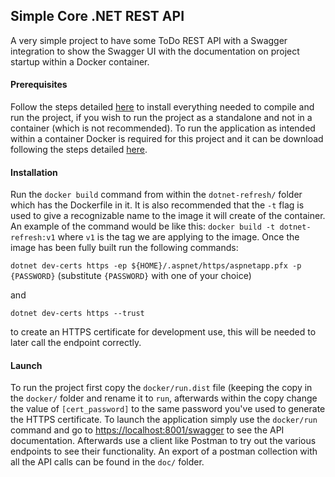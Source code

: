 ## Simple Core .NET REST API
A very simple project to have some ToDo REST API with a Swagger integration to show the Swagger UI with the documentation on project startup within a Docker container.

#### Prerequisites
Follow the steps detailed [here](https://dotnet.microsoft.com/download) to install everything needed to compile and run the project, if you wish to run the project as a standalone and not in a container (which is not recommended). To run the application as intended within a container Docker is required for this project and it can be download following the steps detailed [here](https://www.docker.com/products/docker-desktop).

#### Installation
Run the `docker build` command from within the `dotnet-refresh/` folder which has the Dockerfile in it. It is also recommended that the `-t` flag is used to give a recognizable name to the image it will create of the container. An example of the command would be like this: `docker build -t dotnet-refresh:v1` where `v1` is the tag we are applying to the image.
Once the image has been fully built run the following commands:

`dotnet dev-certs https -ep ${HOME}/.aspnet/https/aspnetapp.pfx -p {PASSWORD}` (substitute `{PASSWORD}` with one of your choice)

and 

`dotnet dev-certs https --trust`

to create an HTTPS certificate for development use, this will be needed to later call the endpoint correctly.

#### Launch
To run the project first copy the `docker/run.dist` file (keeping the copy in the `docker/` folder and rename it to `run`, afterwards within the copy change the value of `[cert_password]` to the same password you've used to generate the HTTPS certificate. 
To launch the application simply use the `docker/run` command and go to [https://localhost:8001/swagger](https://localhost:8001/swagger) to see the API documentation. Afterwards use a client like Postman to try out the various endpoints to see their functionality. An export of a postman collection with all the API calls can be found in the `doc/` folder.
